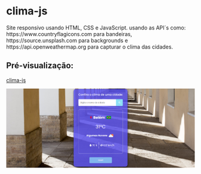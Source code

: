 # clima-js

 <p>Site responsivo usando HTML, CSS e JavaScript. usando as API´s como: https://www.countryflagicons.com para bandeiras, https://source.unsplash.com para backgrounds e https://api.openweathermap.org para capturar o clima das cidades.</p>

## Pré-visualização:

[clima-js]()

<div align="center"><img src="image/belem.png" width=auto>
</div>

